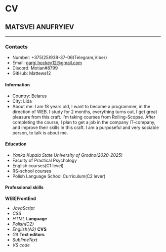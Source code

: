 # CV
## MATSVEI ANUFRYIEV 
-----------------------
### Contacts
* Number: +375(25)938-37-06(Telegram,Viber)
* Email: gargi.hockey12@gmail.com
* Discord: Motian#8799
* GitHub: Mattews12 

#### Information
* Country: Belarus
* Сity: Lida
* About me:
 I am 18 years old, I want to become a programmer, in the direction
 of WEB.
 I study for 2 months, everything turns out, I get great pleasure from this craft.
 I'm taking courses from Rolling-Scopse.
 After completing the course, I plan to get a job in the company  IT-company, and improve their skills in this craft.
 I am a purposeful and very sociable person, to talk is about me.

 #### Education
 * _Yanka Kupala State University of Grodno(2020-2025)_
 * Faculty of Practical Psychology 
 * English courses(C1 level)
 * RS-school courses
 * Polish Language School Curriculum(С2 lever)

#### Professional skills
**WEB|FrontEnd**
* _JavaScript_
* _CSS_
* _HTML_
**Language** 
* _Polish(C2)_
* _English(A2)_
**СVS**
* _Git_
**Text editors**
* _SublimeText_
* _VS code_

 



